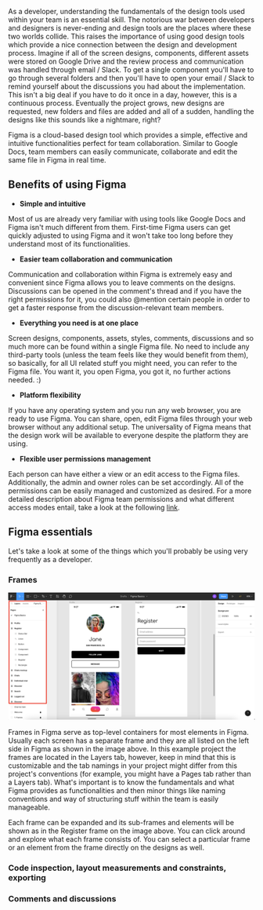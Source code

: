 As a developer, understanding the fundamentals of the design tools used within your team is an essential skill. The notorious war between
developers and designers is never-ending and design tools are the places where these two worlds collide. This raises the importance of using
good design tools which provide a nice connection between the design and development process. Imagine if all of the screen designs,
components, different assets were stored on Google Drive and the review process and communication was handled through email / Slack. To get
a single component you'll have to go through several folders and then you'll have to open your email / Slack to remind yourself about the
discussions you had about the implementation. This isn't a big deal if you have to do it once in a day, however, this is a continuous
process. Eventually the project grows, new designs are requested, new folders and files are added and all of a sudden, handling the designs
like this sounds like a nightmare, right?

Figma is a cloud-based design tool which provides a simple, effective and intuitive functionalities perfect for team collaboration. Similar
to Google Docs, team members can easily communicate, collaborate and edit the same file in Figma in real time.

## Benefits of using Figma

- **Simple and intuitive**

Most of us are already very familiar with using tools like Google Docs and Figma isn't much different from them. First-time Figma users can
get quickly adjusted to using Figma and it won't take too long before they understand most of its functionalities.

- **Easier team collaboration and communication**

Communication and collaboration within Figma is extremely easy and convenient since Figma allows you to leave comments on the designs.
Discussions can be opened in the comment's thread and if you have the right permissions for it, you could also @mention certain people in
order to get a faster response from the discussion-relevant team members.

- **Everything you need is at one place**

Screen designs, components, assets, styles, comments, discussions and so much more can be found within a single Figma file. No need to
include any third-party tools (unless the team feels like they would benefit from them), so basically, for all UI related stuff you might
need, you can refer to the Figma file. You want it, you open Figma, you got it, no further actions needed. :)

- **Platform flexibility**

If you have any operating system and you run any web browser, you are ready to use Figma. You can share, open, edit Figma files through your
web browser without any additional setup. The universality of Figma means that the design work will be available to everyone despite the
platform they are using.

- **Flexible user permissions management**

Each person can have either a view or an edit access to the Figma files. Additionally, the admin and owner roles can be set accordingly. All
of the permissions can be easily managed and customized as desired. For a more detailed description about Figma team permissions and what
different access modes entail, take a look at the following [link](https://help.figma.com/hc/en-us/articles/360039970673-Team-permissions).

## Figma essentials

Let's take a look at some of the things which you'll probably be using very frequently as a developer.

### Frames

![Figma Frames](/img/figma_frames.png "Frames in Figma")

Frames in Figma serve as top-level containers for most elements in Figma. Usually each screen has a separate frame and they are all listed
on the left side in Figma as shown in the image above. In this example project the frames are located in the Layers tab, however, keep in
mind that this is customizable and the tab namings in your project might differ from this project's conventions (for example, you might have
a Pages tab rather than a Layers tab). What's important is to know the fundamentals and what Figma provides as functionalities and then
minor things like naming conventions and way of structuring stuff within the team is easily manageable.

Each frame can be expanded and its sub-frames and elements will be shown as in the Register frame on the image above. You can click around
and explore what each frame consists of. You can select a particular frame or an element from the frame directly on the designs as well.

### Code inspection, layout measurements and constraints, exporting

### Comments and discussions
